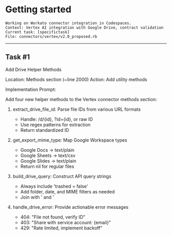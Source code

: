 # Getting started
```
Working on Workato connector integration in Codespaces.
Context: Vertex AI integration with Google Drive, contract validation
Current task: [specifictask]
File: connectors/vertex/v2.0_proposed.rb
```
--- 

## Task #1
Add Drive Helper Methods

Location: Methods section (~line 2000)
Action: Add utility methods

Implementation Prompt:

Add four new helper methods to the Vertex connector methods section:

1. extract_drive_file_id: Parse file IDs from various URL formats
   - Handle: /d/{id}, ?id={id}, or raw ID
   - Use regex patterns for extraction
   - Return standardized ID

2. get_export_mime_type: Map Google Workspace types
   - Google Docs → text/plain
   - Google Sheets → text/csv
   - Google Slides → text/plain
   - Return nil for regular files

3. build_drive_query: Construct API query strings
   - Always include 'trashed = false'
   - Add folder, date, and MIME filters as needed
   - Join with ' and '

4. handle_drive_error: Provide actionable error messages
   - 404: "File not found, verify ID"
   - 403: "Share with service account: {email}"
   - 429: "Rate limited, implement backoff"